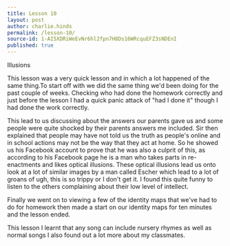 ```yaml
---
title: Lesson 10
layout: post
author: charlie.hinds
permalink: /lesson-10/
source-id: 1-AI5XDRiWeEvNr6hl2fpn7H8Ds16WRcquEFZ3sNDEnI
published: true
---
```

Illusions 

This lesson was a very quick lesson and in which a lot happened of the same thing.To start off with we did the same thing we'd been doing for the past couple of weeks. Checking who had done the homework correctly and just before the lesson I had a quick panic attack of "had I done it" though I had done the work correctly. 

  This lead to us discussing about the answers our parents gave us and some people were quite shocked by their parents answers me included. Sir then explained that people may have not told us the truth as people's online and in school actions may not be the way that they act at home. So he showed us his Facebook account to prove that he was also a culprit of this, as according to his Facebook page he is a man who takes parts in re-enactments and likes optical illusions. These optical illusions lead us onto look at a lot of similar  images by a man called Escher which lead to a lot of groans of ugh, this is so trippy or I don't get it. I found this quite funny to listen to the others complaining about their low level of intellect. 

  Finally we went on to viewing a few of the identity maps that we've had to do for homework then made a start on our identity maps for ten minutes and the lesson ended.

 This lesson I learnt that any song can include nursery rhymes as well as normal songs I also found out a lot more about my classmates.

